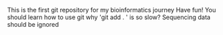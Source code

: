 This is the first git repository for my bioinformatics journey
Have fun!
You should learn how to use git
why 'git add . ' is so slow?
Sequencing data should be ignored
